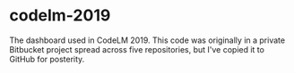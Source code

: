 # codelm-2019
The dashboard used in CodeLM 2019. This code was originally in a private Bitbucket project spread across five repositories, but I've copied it to GitHub for posterity.

